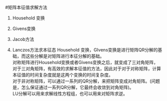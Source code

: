 #矩阵本征值求解方法
1. Household 变换

2. Givens变换

3. Jacob方法

4. Lanczos方法求本征态
Household 变换，GIvens变换是进行矩阵QR分解的基础，而这些分解是对矩阵进行本征分解的基础。   
对称矩阵进行Household变换或者Givens变换之后，就变成了三对角矩阵，对于三对角矩阵，有高效的求解本征值的方法，因此对于对于对称矩阵，计算本征值的时间复杂度就是这两个变换的时间复杂度。  
对于非对称矩阵，可以通过一系列的QR分解，来把矩阵变成对角矩阵。(问题是，怎么保证通过一系列QR分解，它最终会收敛到对角矩阵)。  
LU分解可以用来求解线性方程组，也可以用来对矩阵求逆。   
